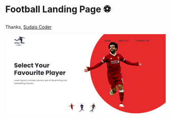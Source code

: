 # Football Landing Page ⚽


Thanks,
[Sudais Coder](https://www.youtube.com/c/SudaisCoder)

![preview](https://github.com/SudaisDeveloper/Landing-Page/blob/4955a13fd57f9b23daf80fc2fd3d5bb9dc2ebadf/Football%20Landing%20Page/preview.png)
